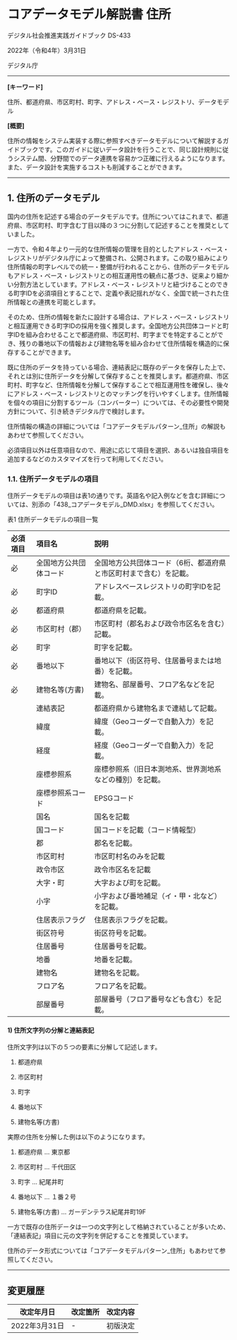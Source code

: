 # コアデータモデル解説書  住所 <!-- omit in toc -->

デジタル社会推進実践ガイドブック DS-433

2022年（令和4年）3月31日

デジタル庁

-----
**[キーワード]**

住所、都道府県、市区町村、町字、アドレス・ベース・レジストリ、データモデル

**[概要]**

住所の情報をシステム実装する際に参照すべきデータモデルについて解説するガイドブックです。このガイドに従いデータ設計を行うことで、同じ設計規則に従うシステム間、分野間でのデータ連携を容易かつ正確に行えるようになります。また、データ設計を実施するコストも削減することができます。

-----
## 1. 住所のデータモデル

国内の住所を記述する場合のデータモデルです。住所についてはこれまで、都道府県、市区町村、町字含む丁目以降の３つに分割して記述することを推奨としていました。

一方で、令和４年より一元的な住所情報の管理を目的としたアドレス・ベース・レジストリがデジタル庁によって整備され、公開されます。この取り組みにより住所情報の町字レベルでの統一・整備が行われることから、住所のデータモデルもアドレス・ベース・レジストリとの相互運用性の観点に基づき、従来より細かい分割方法としています。アドレス・ベース・レジストリと紐づけることのできる町字IDを必須項目とすることで、定義や表記揺れがなく、全国で統一された住所情報との連携を可能とします。

そのため、住所の情報を新たに設計する場合は、アドレス・ベース・レジストリと相互運用できる町字IDの採用を強く推奨します。全国地方公共団体コードと町字IDを組み合わせることで都道府県、市区町村、町字までを特定することができ、残りの番地以下の情報および建物名等を組み合わせて住所情報を構造的に保存することができます。

既に住所のデータを持っている場合、連結表記に既存のデータを保存した上で、それとは別に住所データを分解して保存することを推奨します。都道府県、市区町村、町字など、住所情報を分解して保存することで相互運用性を確保し、後々にアドレス・ベース・レジストリとのマッチングを行いやすくします。住所情報を個々の項目に分割するツール（コンバーター）については、その必要性や開発方針について、引き続きデジタル庁で検討します。

住所情報の構造の詳細については「コアデータモデルパターン_住所」の解説もあわせて参照してください。

必須項目以外は任意項目なので、用途に応じて項目を選択、あるいは独自項目を追加するなどのカスタマイズを行って利用してください。

### 1.1. 住所データモデルの項目

住所データモデルの項目は表1の通りです。英語名や記入例などを含む詳細については、別添の「438_コアデータモデル_DMD.xlsx」を参照してください。

表1 住所データモデルの項目一覧

| 必須項目 | 項目名                 | 説明                                                              |
|:---------|:-----------------------|:------------------------------------------------------------------|
| 必       | 全国地方公共団体コード | 全国地方公共団体コード（6桁、都道府県と市区町村まで含む）を記載。 |
| 必       | 町字ID                 | アドレスベースレジストリの町字IDを記載。                          |
| 必       | 都道府県               | 都道府県を記載。                                                  |
| 必       | 市区町村（郡）         | 市区町村（郡名および政令市区名を含む）記載。                      |
| 必       | 町字                   | 町字を記載。                                                      |
| 必       | 番地以下               | 番地以下（街区符号、住居番号または地番）を記載。                  |
| 必       | 建物名等(方書)         | 建物名、部屋番号、フロア名などを記載。                            |
|          | 連結表記               | 都道府県から建物名まで連結して記載。                              |
|          | 緯度                   | 緯度（Geoコーダーで自動入力）を記載。                             |
|          | 経度                   | 経度（Geoコーダーで自動入力）を記載。                             |
|          | 座標参照系             | 座標参照系（旧日本測地系、世界測地系などの種別）を記載。          |
|          | 座標参照系コード       | EPSGコード                                                        |
|          | 国名                   | 国名を記載                                                        |
|          | 国コード               | 国コードを記載（コード情報型）                                    |
|          | 郡                     | 郡名を記載。                                                      |
|          | 市区町村               | 市区町村名のみを記載                                              |
|          | 政令市区               | 政令市区名を記載                                                  |
|          | 大字・町               | 大字および町を記載。                                              |
|          | 小字                   | 小字および番地補足（イ・甲・北など）を記載。                      |
|          | 住居表示フラグ         | 住居表示フラグを記載。                                            |
|          | 街区符号               | 街区符号を記載。                                                  |
|          | 住居番号               | 住居番号を記載。                                                  |
|          | 地番                   | 地番を記載。                                                      |
|          | 建物名                 | 建物名を記載。                                                    |
|          | フロア名               | フロア名を記載。                                                  |
|          | 部屋番号               | 部屋番号（フロア番号なども含む）を記載。                          |

#### 1) 住所文字列の分解と連結表記

住所文字列は以下の５つの要素に分解して記述します。

1)  都道府県

2)  市区町村

3)  町字

4)  番地以下

5)  建物名等(方書)

実際の住所を分解した例は以下のようになります。

1)  都道府県 ... 東京都

2)  市区町村 ... 千代田区

3)  町字 ... 紀尾井町

4)  番地以下 ... １番２号

5)  建物名等(方書) ... ガーデンテラス紀尾井町19F

一方で既存の住所データは一つの文字列として格納されていることが多いため、「連結表記」項目に元の文字列を併記することを推奨しています。

住所のデータ形式については「コアデータモデルパターン_住所」もあわせて参照してください。

-----
## 変更履歴 <!-- omit in toc -->

| 改定年月日    | 改定箇所 | 改定内容 |
|---------------|----------|----------|
| 2022年3月31日 | -        | 初版決定 |
